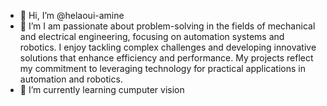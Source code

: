 - 👋 Hi, I’m @helaoui-amine
- 👀 I’m I am passionate about problem-solving in the fields of mechanical and electrical engineering, focusing on automation systems and robotics.
   I enjoy tackling complex challenges and developing innovative solutions that enhance efficiency and performance.
  My projects reflect my commitment to leveraging technology for practical applications in automation and robotics.
- 🌱 I’m currently learning cumputer vision 

<!---
helaoui-amine/helaoui-amine is a ✨ special ✨ repository because its `README.md` (this file) appears on your GitHub profile.
You can click the Preview link to take a look at your changes.
--->
